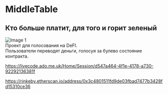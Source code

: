 # MiddleTable  
## Кто больше платит, для того и горит зеленый  
![Image 1](https://cdnn21.img.ria.ru/images/149838/74/1498387412_0:46:6000:3421_600x0_80_0_0_2c925726e520691c5bc9421df53a344c.jpg)  
Проект для голосования на  DeFI.  
Пользователи переводят деньги, голосуя за булево состояние контракта.  


https://livecode.ado.me.uk/Home/Session/d547a464-4f1e-4178-a730-92292136381f  

https://rinkeby.etherscan.io/address/0x3c4801511fd9de03fbad7477b3428fd15310ce36  
